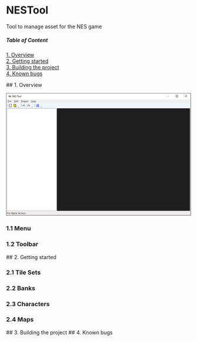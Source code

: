 # NESTool
Tool to manage asset for the NES game

##### Table of Content
 [1. Overview](#Overview)  
 [2. Getting started](#Gettingstarted)  
 [3. Building the project](#Buildingtheproject)  
 [4. Known bugs](#Knownbugs)  

<a name="Overview"/>
## 1. Overview

![](/Images/nestool.png)

### 1.1 Menu

### 1.2 Toolbar

<a name="Gettingstarted"/>
## 2. Getting started

### 2.1 Tile Sets

### 2.2 Banks

### 2.3 Characters

### 2.4 Maps

<a name="Buildingtheproject"/>
## 3. Building the project

<a name="Knownbugs"/>
## 4. Known bugs
